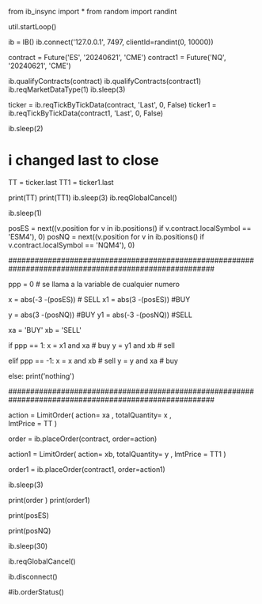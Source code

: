 from ib_insync import *
from random import randint

util.startLoop()

ib = IB()
ib.connect('127.0.0.1', 7497, clientId=randint(0, 10000))

contract = Future('ES', '20240621', 'CME')
contract1 = Future('NQ', '20240621', 'CME')


ib.qualifyContracts(contract)
ib.qualifyContracts(contract1)
ib.reqMarketDataType(1)
ib.sleep(3)

ticker = ib.reqTickByTickData(contract, 'Last', 0, False)
ticker1 = ib.reqTickByTickData(contract1, 'Last', 0, False)

ib.sleep(2)


# i changed last to close
TT = ticker.last
TT1 = ticker1.last

print(TT)
print(TT1)
ib.sleep(3)
ib.reqGlobalCancel()

ib.sleep(1)

posES = next((v.position for v in ib.positions() if v.contract.localSymbol == 'ESM4'), 0)
posNQ = next((v.position for v in ib.positions() if v.contract.localSymbol == 'NQM4'), 0)

#######################################################################################################

ppp = 0    # se llama a la variable de cualquier numero 

x = abs(-3 -(posES))         # SELL
x1 = abs(3 -(posES))        #BUY 

y = abs(3 -(posNQ))          #BUY 
y1 = abs(-3 -(posNQ))         #SELL 

xa = 'BUY'
xb = 'SELL'

if ppp == 1:
    x = x1 and  xa # buy
    y = y1 and  xb # sell

elif ppp == -1:
    x = x and  xb # sell
    y = y and  xa # buy

else:
   print('nothing')

#######################################################################################################

action = LimitOrder(
    action= xa ,
    totalQuantity= x ,   
    lmtPrice = TT 
)

order = ib.placeOrder(contract, order=action)

action1 = LimitOrder(
    action= xb,
    totalQuantity= y ,
    lmtPrice = TT1 
)

order1 = ib.placeOrder(contract1, order=action1)    

ib.sleep(3)

print(order )
print(order1)

print(posES)

print(posNQ)

ib.sleep(30)

ib.reqGlobalCancel()

ib.disconnect()

#ib.orderStatus()
